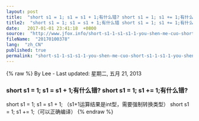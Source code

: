 ```yaml
---
layout: post
title:  "short s1 = 1; s1 = s1 + 1;有什么错? short s1 = 1; s1 += 1;有什么错?"
title2:  "short s1 = 1; s1 = s1 + 1;有什么错 short s1 = 1; s1 += 1;有什么错"
date:   2017-01-01 23:41:18  +0800
source:  "http://www.jfox.info/short-s1-1-s1-s1-1-you-shen-me-cuo-short-s1-1-s1-1-you-shen-me-cuo.html"
fileName:  "20170100378"
lang:  "zh_CN"
published: true
permalink: "short-s1-1-s1-s1-1-you-shen-me-cuo-short-s1-1-s1-1-you-shen-me-cuo.html"
---
```

{% raw %}
By Lee - Last updated: 星期二, 五月 21, 2013

### short s1 = 1; s1 = s1 + 1;有什么错? short s1 = 1; s1 += 1;有什么错?

short s1 = 1; s1 = s1 + 1; （s1+1运算结果是int型，需要强制转换类型）
short s1 = 1; s1 += 1;（可以正确编译）
{% endraw %}
